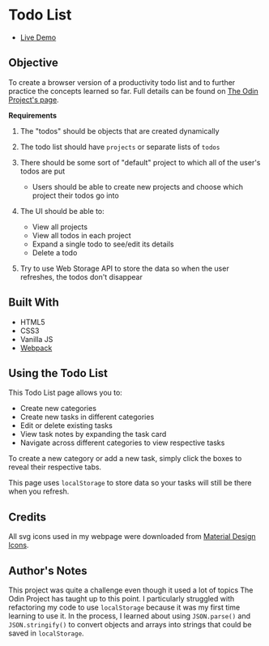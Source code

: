 # Todo List

* [Live Demo](https://ajwjung.github.io/todo-list/)

## Objective

To create a browser version of a productivity todo list and to further practice the concepts learned so far. Full details can be found on [The Odin Project's page](https://www.theodinproject.com/lessons/node-path-javascript-todo-list).

**Requirements**

1. The "todos" should be objects that are created dynamically

2. The todo list should have `projects` or separate lists of `todos`

3. There should be some sort of "default" project to which all of the user's todos are put
    * Users should be able to create new projects and choose which project their todos go into

4. The UI should be able to:
    * View all projects
    * View all todos in each project
    * Expand a single todo to see/edit its details
    * Delete a todo

5. Try to use Web Storage API to store the data so when the user refreshes, the todos don't disappear

## Built With
* HTML5
* CSS3
* Vanilla JS
* [Webpack](https://webpack.js.org/)

## Using the Todo List

This Todo List page allows you to:
* Create new categories
* Create new tasks in different categories
* Edit or delete existing tasks
* View task notes by expanding the task card
* Navigate across different categories to view respective tasks

To create a new category or add a new task, simply click the boxes to reveal their respective tabs.

This page uses `localStorage` to store data so your tasks will still be there when you refresh.

## Credits

All svg icons used in my webpage were downloaded from [Material Design Icons](https://materialdesignicons.com/).

## Author's Notes

This project was quite a challenge even though it used a lot of topics The Odin Project has taught up to this point. I particularly struggled with refactoring my code to use `localStorage` because it was my first time learning to use it. In the process, I learned about using `JSON.parse()` and `JSON.stringify()` to convert objects and arrays into strings that could be saved in `localStorage`. 
